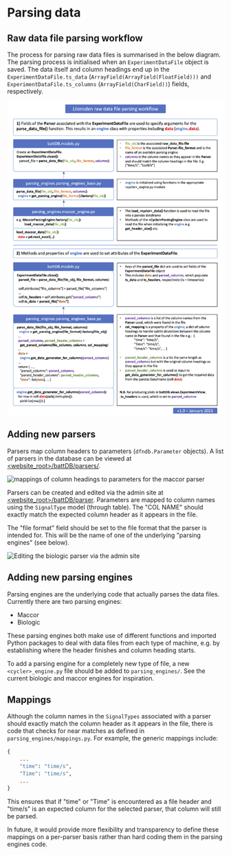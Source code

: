 # Parsing data

## Raw data file parsing workflow

The process for parsing raw data files is summarised in the below diagram. The
parsing process is initialised when an `ExperimentDataFile` object is saved. The
data itself and column headings end up in the `ExperimentDataFile.ts_data`
(`ArrayField(ArrayField(FloatField)))` and `ExperimentDataFile.ts_columns`
(`ArrayField(CharField))`) fields, respectively.

![upload data via REST API](figures/Liionsden_parsing_workflow.png)

## Adding new parsers

Parsers map column headers to parameters (`dfndb.Parameter` objects). A list of
parsers in the database can be viewed at
[<website_root>/battDB/parsers/](http://localhost:8000/battDB/parsers/).

![mappings of column headings to parameters for the maccor
parser](figures/maccor_parser.png)

Parsers can be created and edited via the admin site at
[<website_root>/battDB/parser](http://localhost:8000/admin/battDB/parser/).
Parameters are mapped to column names using the `SignalType` model (through
table). The "COL NAME" should exactly match the expected column header as it
appears in the file.

The "file format" field should be set to the file format that the parser is
intended for. This will be the name of one of the underlying "parsing engines"
(see below).

![Editing the biologic parser via the admin
site](figures/edit_biologic_parser.png)

## Adding new parsing engines

Parsing engines are the underlying code that actually parses the data files.
Currently there are two parsing engines:

- Maccor
- Biologic

These parsing engines both make use of different functions and imported Python
packages to deal with data files from each type of machine, e.g. by establishing
where the header finishes and column heading starts.

To add a parsing engine for a completely new type of file, a new
`<cycler>_engine.py` file should be added to `parsing_engines/`. See the current
biologic and maccor engines for inspiration.

## Mappings

Although the column names in the `SignalTypes` associated with a parser should
exactly match the column header as it appears in the file, there is code that
checks for near matches as defined in `parsing_engines/mappings.py`. For
example, the generic mappings include:

```python
{
    ...
    "time": "time/s",
    "Time": "time/s", 
    ...
}
```

This ensures that if "time" or "Time" is encountered as a file header and
"time/s" is an expected column for the selected parser, that column will still
be parsed.

In future, it would provide more flexibility and transparency to define these
mappings on a per-parser basis rather than hard coding them in the parsing
engines code.
